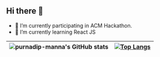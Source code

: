 ## Hi there 👋

- 🔭 I’m currently participating in ACM Hackathon.
- 🌱 I’m currently learning React JS
<!-- - 👯 I’m looking to collaborate on ... -->
<!-- - 🤔 I’m looking for help with ... -->
<!-- - 💬 Ask me about ... -->
<!-- - 📫 How to reach me: ... -->
<!-- - 😄 Pronouns: ... -->
<!-- - ⚡ Fun fact: ... -->

| ![purnadip-manna's GitHub stats](https://github-readme-stats.vercel.app/api?username=purnadip-manna&show_icons=true&theme=radical) | [![Top Langs](https://github-readme-stats.vercel.app/api/top-langs/?username=purnadip-manna&theme=radical)](https://github.com/purnadip-manna/github-readme-stats) |
|:--:|:--:|
